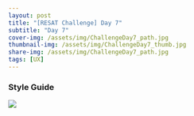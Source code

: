 ```yaml
---
layout: post
title: "[RESAT Challenge] Day 7"
subtitle: "Day 7"
cover-img: /assets/img/ChallengeDay7_path.jpg
thumbnail-img: /assets/img/ChallengeDay7_thumb.jpg
share-img: /assets/img/ChallengeDay7_path.jpg
tags: [UX]
--- 
```


### Style Guide

![](https://velog.velcdn.com/images/erica990604/post/9b9865b2-f377-4723-9910-fcd5195428d4/image.jpg)